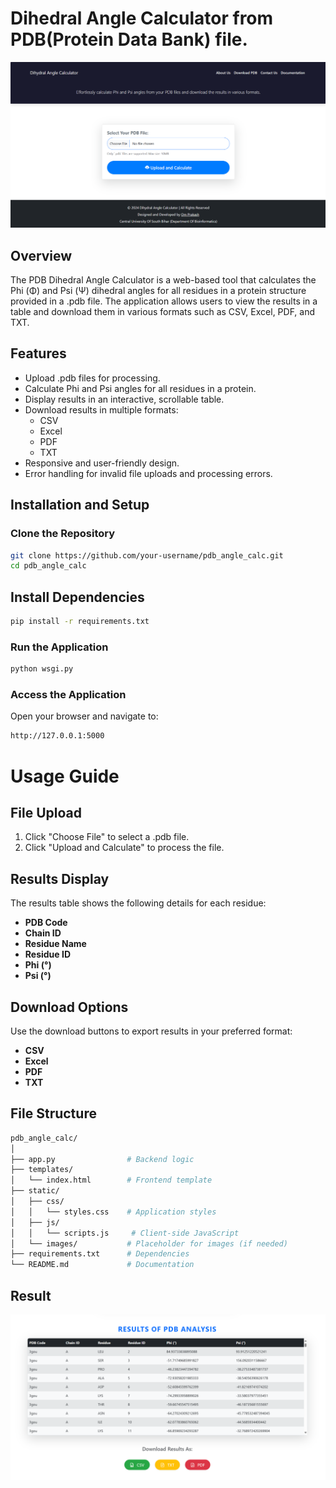 # Dihedral Angle Calculator from PDB(Protein Data Bank) file.
![Dihedral Angle Calculator](static/images/og-image.png)

## Overview
The PDB Dihedral Angle Calculator is a web-based tool that calculates the Phi (Φ) and Psi (Ψ) dihedral angles for all residues in a protein structure provided in a .pdb file. The application allows users to view the results in a table and download them in various formats such as CSV, Excel, PDF, and TXT.

## Features
- Upload .pdb files for processing.
- Calculate Phi and Psi angles for all residues in a protein.
- Display results in an interactive, scrollable table.
- Download results in multiple formats:
  - CSV
  - Excel
  - PDF
  - TXT
- Responsive and user-friendly design.
- Error handling for invalid file uploads and processing errors.

## Installation and Setup

### Clone the Repository
```bash
git clone https://github.com/your-username/pdb_angle_calc.git
cd pdb_angle_calc
```
## Install Dependencies
```bash
pip install -r requirements.txt
```
### Run the Application
```bash
python wsgi.py

```
### Access the Application
Open your browser and navigate to:
```bash
http://127.0.0.1:5000
```
# Usage Guide

## File Upload
1. Click "Choose File" to select a .pdb file.
2. Click "Upload and Calculate" to process the file.

## Results Display
The results table shows the following details for each residue:
- **PDB Code**
- **Chain ID**
- **Residue Name**
- **Residue ID**
- **Phi (°)**
- **Psi (°)**

## Download Options
Use the download buttons to export results in your preferred format:
- **CSV**
- **Excel**
- **PDF**
- **TXT**

## File Structure
```bash
pdb_angle_calc/
│
├── app.py                # Backend logic
├── templates/
│   └── index.html        # Frontend template
├── static/
│   ├── css/
│   │   └── styles.css    # Application styles
│   ├── js/
│   │   └── scripts.js     # Client-side JavaScript
│   └── images/           # Placeholder for images (if needed)
├── requirements.txt      # Dependencies
└── README.md             # Documentation
```
## Result
![Dihedral Angle Calculator](static/images/result.png)
